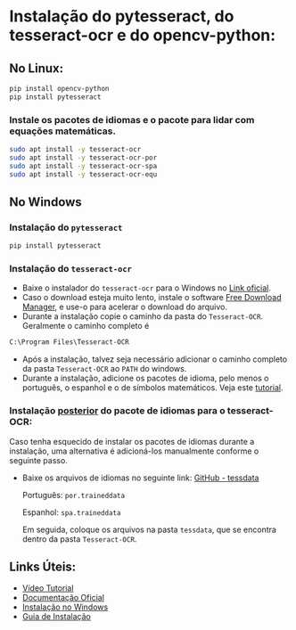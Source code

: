 # Instalação do pytesseract, do tesseract-ocr e do opencv-python:

## No Linux:

```bash
pip install opencv-python
pip install pytesseract
```

### Instale os pacotes de idiomas e o pacote para lidar com equações matemáticas.

```bash
sudo apt install -y tesseract-ocr
sudo apt install -y tesseract-ocr-por
sudo apt install -y tesseract-ocr-spa
sudo apt install -y tesseract-ocr-equ
```

## No Windows

### Instalação do ``pytesseract``
```cmd
pip install pytesseract
```

### Instalação do ``tesseract-ocr``
- Baixe o instalador do ``tesseract-ocr`` para o Windows no [Link oficial](https://github.com/UB-Mannheim/tesseract/wiki).
- Caso o download esteja muito lento, instale o software [Free Download Manager](https://www.freedownloadmanager.org/pt/), e use-o para acelerar o download do arquivo.
- Durante a instalação copie o caminho da pasta do ``Tesseract-OCR``. Geralmente o caminho completo é
```cmd
C:\Program Files\Tesseract-OCR
```
- Após a instalação, talvez seja necessário adicionar o caminho completo da pasta ``Tesseract-OCR`` ao ``PATH`` do windows.
- Durante a instalação, adicione os pacotes de idioma, pelo menos o português, o espanhol e o de símbolos matemáticos. Veja este [tutorial](https://codetoprosper.com/tesseract-ocr-for-windows).

### Instalação <u>posterior</u> do pacote de idiomas para o tesseract-OCR:

Caso tenha esquecido de instalar os pacotes de idiomas durante a instalação, uma alternativa é adicioná-los manualmente conforme o seguinte passo.

- Baixe os arquivos de idiomas no seguinte link: [GitHub - tessdata](https://github.com/tesseract-ocr/tessdata)
  
  Português: `por.traineddata`

  Espanhol: `spa.traineddata`

  Em seguida, coloque os arquivos na pasta ``tessdata``, que se encontra dentro da pasta ``Tesseract-OCR``.

## Links Úteis:
- [Vídeo Tutorial](https://www.youtube.com/watch?v=GMqFZ7f0dy4)
- [Documentação Oficial](https://github.com/UB-Mannheim/tesseract/wiki)
- [Instalação no Windows](https://ironsoftware.com/csharp/ocr/blog/ocr-tools/tesseract-ocr-windows/)
- [Guia de Instalação](https://codetoprosper.com/tesseract-ocr-for-windows)
